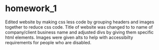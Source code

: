# homework_1
 Edited website by making css less code by grouping headers and images together to reduce css code. Title of website was changed to to name of company/client business name and adjusted divs by giving them specific html elements. Images were given alts to help with accessibilty requirements for people who are disabled.
